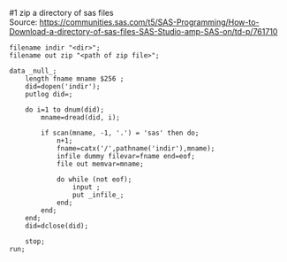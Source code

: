 #1 zip a directory of sas files  
Source: https://communities.sas.com/t5/SAS-Programming/How-to-Download-a-directory-of-sas-files-SAS-Studio-amp-SAS-on/td-p/761710

```sas
filename indir "<dir>";
filename out zip "<path of zip file>";

data _null_;
    length fname mname $256 ;
    did=dopen('indir');
    putlog did=;
    
    do i=1 to dnum(did);
        mname=dread(did, i);
        
        if scan(mname, -1, '.') = 'sas' then do;
            n+1;
            fname=catx('/',pathname('indir'),mname);
            infile dummy filevar=fname end=eof;
            file out memvar=mname;
            
            do while (not eof);
                input ;
                put _infile_;
            end;
        end;
    end;
    did=dclose(did);
    
    stop;
run;
```
